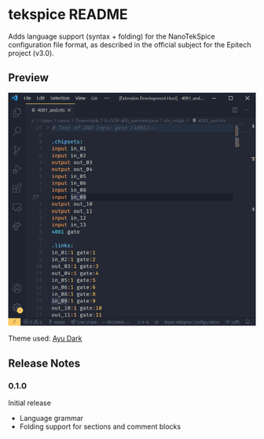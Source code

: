 # tekspice README

Adds language support (syntax + folding) for the NanoTekSpice configuration file
format, as described in the official subject for the Epitech project (v3.0).

## Preview

![preview](images/preview.png)

Theme used: [Ayu Dark][Ayu]

[Ayu]: https://marketplace.visualstudio.com/items?itemName=teabyii.ayu

## Release Notes

### 0.1.0

Initial release
- Language grammar
- Folding support for sections and comment blocks
